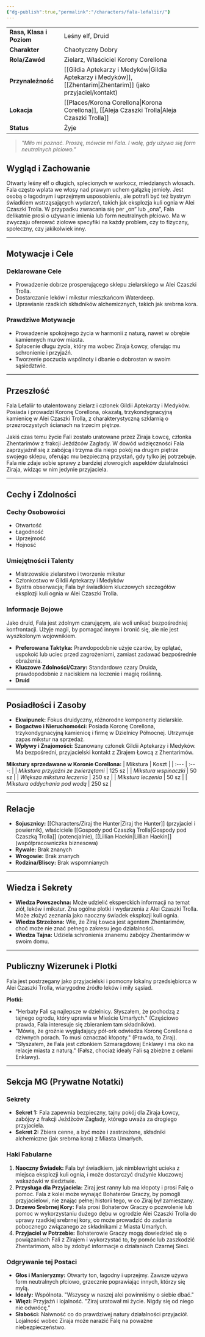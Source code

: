 ```yaml
---
{"dg-publish":true,"permalink":"/characters/fala-lefaliir/"}
---
```



| | |
| :--- | :--- |
| **Rasa, Klasa i Poziom** | Leśny elf, Druid |
| **Charakter** | Chaotyczny Dobry |
| **Rola/Zawód** | Zielarz, Właściciel Korony Corellona |
| **Przynależność** | [[Gildia Aptekarzy i Medyków\|Gildia Aptekarzy i Medyków]], [[Zhentarim\|Zhentarim]] (jako przyjaciel/kontakt) |
| **Lokacja** | [[Places/Korona Corellona\|Korona Corellona]], [[Aleja Czaszki Trolla\|Aleja Czaszki Trolla]] |
| **Status** | Żyje |

> *"Miło mi poznać. Proszę, mówcie mi Fala. I wolę, gdy używa się form neutralnych płciowo."*

## Wygląd i Zachowanie
Otwarty leśny elf o długich, splecionych w warkocz, miedzianych włosach. Fala często wplata we włosy nad prawym uchem gałązkę jemioły. Jest osobą o łagodnym i uprzejmym usposobieniu, ale potrafi być też bystrym świadkiem wstrząsających wydarzeń, takich jak eksplozja kuli ognia w Alei Czaszki Trolla. W przypadku zwracania się per „on” lub „ona”, Fala delikatnie prosi o używanie imienia lub form neutralnych płciowo. Ma w zwyczaju oferować ziołowe specyfiki na każdy problem, czy to fizyczny, społeczny, czy jakikolwiek inny.

---

## Motywacje i Cele

### Deklarowane Cele
- Prowadzenie dobrze prosperującego sklepu zielarskiego w Alei Czaszki Trolla.
- Dostarczanie leków i mikstur mieszkańcom Waterdeep.
- Uprawianie rzadkich składników alchemicznych, takich jak srebrna kora.

### Prawdziwe Motywacje
- Prowadzenie spokojnego życia w harmonii z naturą, nawet w obrębie kamiennych murów miasta.
- Spłacenie długu życia, który ma wobec Ziraja Łowcy, oferując mu schronienie i przyjaźń.
- Tworzenie poczucia wspólnoty i dbanie o dobrostan w swoim sąsiedztwie.

---

## Przeszłość
Fala Lefaliir to utalentowany zielarz i członek Gildii Aptekarzy i Medyków. Posiada i prowadzi Koronę Corellona, okazałą, trzykondygnacyjną kamienicę w Alei Czaszki Trolla, z charakterystyczną szklarnią o przezroczystych ścianach na trzecim piętrze.

Jakiś czas temu życie Fali zostało uratowane przez Ziraja Łowcę, członka Zhentarimów z frakcji Jeźdźców Zagłady. W dowód wdzięczności Fala zaprzyjaźnił się z zabójcą i trzyma dla niego pokój na drugim piętrze swojego sklepu, oferując mu bezpieczną przystań, gdy tylko jej potrzebuje. Fala nie zdaje sobie sprawy z bardziej złowrogich aspektów działalności Ziraja, widząc w nim jedynie przyjaciela.

---

## Cechy i Zdolności

### Cechy Osobowości
- Otwartość
- Łagodność
- Uprzejmość
- Hojność

### Umiejętności i Talenty
- Mistrzowskie zielarstwo i tworzenie mikstur
- Członkostwo w Gildii Aptekarzy i Medyków
- Bystra obserwacja; Fala był świadkiem kluczowych szczegółów eksplozji kuli ognia w Alei Czaszki Trolla.

### Informacje Bojowe
Jako druid, Fala jest zdolnym czarującym, ale woli unikać bezpośredniej konfrontacji. Użyje magii, by pomagać innym i bronić się, ale nie jest wyszkolonym wojownikiem.
- **Preferowana Taktyka:** Prawdopodobnie użyje czarów, by oplątać, uspokoić lub uciec przed zagrożeniami, zamiast zadawać bezpośrednie obrażenia.
- **Kluczowe Zdolności/Czary:** Standardowe czary Druida, prawdopodobnie z naciskiem na leczenie i magię roślinną.
- **Druid**

---

## Posiadłości i Zasoby
- **Ekwipunek:** Fokus druidyczny, różnorodne komponenty zielarskie.
- **Bogactwo i Nieruchomości:** Posiada Koronę Corellona, trzykondygnacyjną kamienicę i firmę w Dzielnicy Północnej. Utrzymuje zapas mikstur na sprzedaż.
- **Wpływy i Znajomości:** Szanowany członek Gildii Aptekarzy i Medyków. Ma bezpośredni, przyjacielski kontakt z Zirajem Łowcą z Zhentarimów.

**Mikstury sprzedawane w Koronie Corellona:**
| Mikstura | Koszt |
| :--- | :---: |
| *Mikstura przyjaźni ze zwierzętami* | 125 sz |
| *Mikstura wspinaczki* | 50 sz |
| *Większa mikstura leczenia* | 250 sz |
| *Mikstura leczenia* | 50 sz |
| *Mikstura oddychania pod wodą* | 250 sz |

---

## Relacje
- **Sojusznicy:** [[Characters/Ziraj the Hunter\|Ziraj the Hunter]] (przyjaciel i powiernik), właściciele [[Gospody pod Czaszką Trolla\|Gospody pod Czaszką Trolla]] (potencjalnie), [[Lillian Haekin\|Lillian Haekin]] (współpracowniczka biznesowa)
- **Rywale:** Brak znanych
- **Wrogowie:** Brak znanych
- **Rodzina/Bliscy:** Brak wspomnianych

---

## Wiedza i Sekrety
- **Wiedza Powszechna:** Może udzielić eksperckich informacji na temat ziół, leków i mikstur. Zna ogólne plotki i wydarzenia z Alei Czaszki Trolla. Może złożyć zeznania jako naoczny świadek eksplozji kuli ognia.
- **Wiedza Strzeżona:** Wie, że Ziraj Łowca jest agentem Zhentarimów, choć może nie znać pełnego zakresu jego działalności.
- **Wiedza Tajna:** Udziela schronienia znanemu zabójcy Zhentarimów w swoim domu.

---

## Publiczny Wizerunek i Plotki
Fala jest postrzegany jako przyjacielski i pomocny lokalny przedsiębiorca w Alei Czaszki Trolla, wiarygodne źródło leków i miły sąsiad.

**Plotki:**
- "Herbaty Fali są najlepsze w dzielnicy. Słyszałem, że pochodzą z tajnego ogrodu, który uprawia w Mieście Umarłych." (Częściowo prawda, Fala interesuje się zbieraniem tam składników).
- "Mówią, że groźnie wyglądający pół-ork odwiedza Koronę Corellona o dziwnych porach. To musi oznaczać kłopoty." (Prawda, to Ziraj).
- "Słyszałem, że Fala jest członkiem Szmaragdowej Enklawy i ma oko na relacje miasta z naturą." (Fałsz, chociaż ideały Fali są zbieżne z celami Enklawy).
***

## Sekcja MG (Prywatne Notatki)

### Sekrety
- **Sekret 1:** Fala zapewnia bezpieczny, tajny pokój dla Ziraja Łowcy, zabójcy z frakcji Jeźdźców Zagłady, którego uważa za drogiego przyjaciela.
- **Sekret 2:** Zbiera cenne, a być może i zastrzeżone, składniki alchemiczne (jak srebrna kora) z Miasta Umarłych.

### Haki Fabularne
1.  **Naoczny Świadek:** Fala był świadkiem, jak nimblewright ucieka z miejsca eksplozji kuli ognia, i może dostarczyć drużynie kluczowej wskazówki w śledztwie.
2.  **Przysługa dla Przyjaciela:** Ziraj jest ranny lub ma kłopoty i prosi Falę o pomoc. Fala z kolei może wynająć Bohaterów Graczy, by pomogli przyjacielowi, nie znając pełnej historii tego, w co Ziraj był zamieszany.
3.  **Drzewo Srebrnej Kory:** Fala prosi Bohaterów Graczy o pozwolenie lub pomoc w wykorzystaniu dużego dębu w ogrodzie Alei Czaszki Trolla do uprawy rzadkiej srebrnej kory, co może prowadzić do zadania pobocznego związanego ze składnikami z Miasta Umarłych.
4.  **Przyjaciel w Potrzebie:** Bohaterowie Graczy mogą dowiedzieć się o powiązaniach Fali z Zirajem i wykorzystać to, by pomóc lub zaszkodzić Zhentarimom, albo by zdobyć informacje o działaniach Czarnej Sieci.

### Odgrywanie tej Postaci
- **Głos i Manieryzmy:** Otwarty ton, łagodny i uprzejmy. Zawsze używa form neutralnych płciowo, grzecznie poprawiając innych, którzy się mylą.
- **Ideały:** Wspólnota. "Wszyscy w naszej alei powinniśmy o siebie dbać."
- **Więzi:** Przyjaźń i lojalność. "Ziraj uratował mi życie. Nigdy się od niego nie odwrócę."
- **Słabości:** Naiwność co do prawdziwej natury działalności przyjaciół. Lojalność wobec Ziraja może narazić Falę na poważne niebezpieczeństwo.